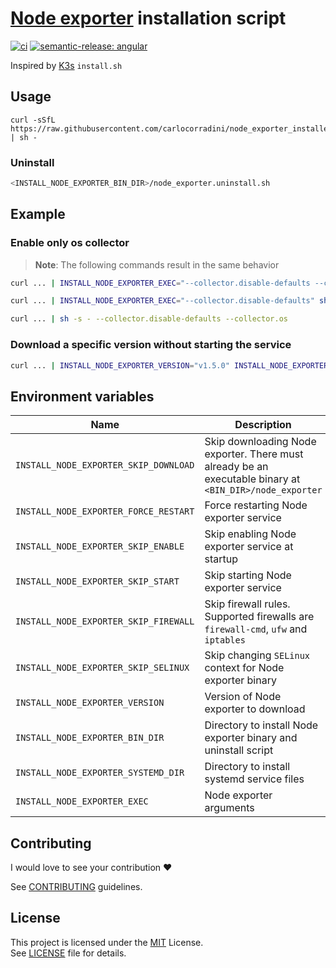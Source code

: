 # [Node exporter](https://github.com/prometheus/node_exporter) installation script

[![ci](https://github.com/carlocorradini/node_exporter_installer/actions/workflows/ci.yml/badge.svg)](https://github.com/carlocorradini/node_exporter_installer/actions/workflows/ci.yml)
[![semantic-release: angular](https://img.shields.io/badge/semantic--release-angular-e10079?logo=semantic-release)](https://github.com/semantic-release/semantic-release)

Inspired by [K3s](https://github.com/k3s-io/k3s) `install.sh`

## Usage

```console
curl -sSfL https://raw.githubusercontent.com/carlocorradini/node_exporter_installer/main/install.sh | sh -
```

### Uninstall

```sh
<INSTALL_NODE_EXPORTER_BIN_DIR>/node_exporter.uninstall.sh
```

## Example

### Enable only os collector

> **Note**: The following commands result in the same behavior

```sh
curl ... | INSTALL_NODE_EXPORTER_EXEC="--collector.disable-defaults --collector.os" sh -s -
```

```sh
curl ... | INSTALL_NODE_EXPORTER_EXEC="--collector.disable-defaults" sh -s - --collector.os
```

```sh
curl ... | sh -s - --collector.disable-defaults --collector.os
```

### Download a specific version without starting the service

```sh
curl ... | INSTALL_NODE_EXPORTER_VERSION="v1.5.0" INSTALL_NODE_EXPORTER_SKIP_START="true" sh -
```

## Environment variables

| **Name**                              | **Description**                                                                                         | **Default**                    |
| ------------------------------------- | ------------------------------------------------------------------------------------------------------- | ------------------------------ |
| `INSTALL_NODE_EXPORTER_SKIP_DOWNLOAD` | Skip downloading Node exporter. There must already be an executable binary at `<BIN_DIR>/node_exporter` | `false`                        |
| `INSTALL_NODE_EXPORTER_FORCE_RESTART` | Force restarting Node exporter service                                                                  | `false`                        |
| `INSTALL_NODE_EXPORTER_SKIP_ENABLE`   | Skip enabling Node exporter service at startup                                                          | `false`                        |
| `INSTALL_NODE_EXPORTER_SKIP_START`    | Skip starting Node exporter service                                                                     | `false`                        |
| `INSTALL_NODE_EXPORTER_SKIP_FIREWALL` | Skip firewall rules. Supported firewalls are `firewall-cmd`, `ufw` and `iptables`                       | `false`                        |
| `INSTALL_NODE_EXPORTER_SKIP_SELINUX`  | Skip changing `SELinux` context for Node exporter binary                                                | `false`                        |
| `INSTALL_NODE_EXPORTER_VERSION`       | Version of Node exporter to download                                                                    | `latest`                       |
| `INSTALL_NODE_EXPORTER_BIN_DIR`       | Directory to install Node exporter binary and uninstall script                                          | `/usr/local/bin` or `/opt/bin` |
| `INSTALL_NODE_EXPORTER_SYSTEMD_DIR`   | Directory to install systemd service files                                                              | `/etc/systemd/system`          |
| `INSTALL_NODE_EXPORTER_EXEC`          | Node exporter arguments                                                                                 |

## Contributing

I would love to see your contribution :heart:

See [CONTRIBUTING](./CONTRIBUTING.md) guidelines.

## License

This project is licensed under the [MIT](https://opensource.org/licenses/MIT) License. \
See [LICENSE](./LICENSE) file for details.
